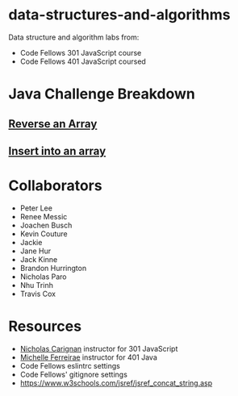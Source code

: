 # data-structures-and-algorithms

Data structure and algorithm labs from: 

* Code Fellows 301 JavaScript course
* Code Fellows 401 JavaScript coursed

# Java Challenge Breakdown
## [Reverse an Array](/moreREADME/arrayReverse.md)
## [Insert into an array](/moreREADME/arrayShift.md)

# Collaborators
<!-- list everyone I pair program with and ask questions of -->
* Peter Lee
* Renee Messic
* Joachen Busch
* Kevin Couture
* Jackie 
* Jane Hur
* Jack Kinne
* Brandon Hurrington
* Nicholas Paro
* Nhu Trinh
* Travis Cox

# Resources
<!-- list websites referenced, tutorials, etc -->
* [Nicholas Carignan]() instructor for 301 JavaScript
* [Michelle Ferreirae]() instructor for 401 Java
* Code Fellows eslintrc settings
* Code Fellows' gitignore settings
* https://www.w3schools.com/jsref/jsref_concat_string.asp
